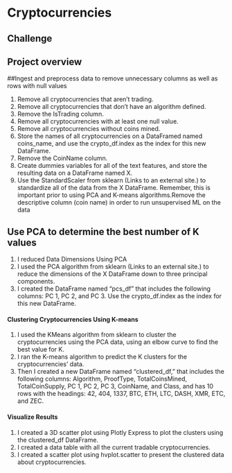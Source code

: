 # Cryptocurrencies

## Challenge

## Project overview
##Ingest and preprocess data to remove unnecessary columns as well as rows with null values
1) Remove all cryptocurrencies that aren’t trading.
2) Remove all cryptocurrencies that don’t have an algorithm defined.
3) Remove the IsTrading column.
4) Remove all cryptocurrencies with at least one null value.
5) Remove all cryptocurrencies without coins mined.
6) Store the names of all cryptocurrencies on a DataFramed named coins_name, and use the crypto_df.index as the index for this new DataFrame.
7) Remove the CoinName column.
8) Create dummies variables for all of the text features, and store the resulting data on a DataFrame named X.
9) Use the StandardScaler from sklearn (Links to an external site.) to standardize all of the data from the X DataFrame. Remember, this is important prior to using PCA and K-means algorithms.Remove the descriptive column (coin name) in order to run unsupervised ML on the data

## Use PCA to determine the best number of K values
1) I reduced Data Dimensions Using PCA
2) I used the PCA algorithm from sklearn (Links to an external site.) to reduce the dimensions of the X DataFrame down to three principal components.
3) I created the DataFrame named “pcs_df” that includes the following columns: PC 1, PC 2, and PC 3. Use the crypto_df.index as the index for this new DataFrame.

#### Clustering Cryptocurrencies Using K-means
1) I used the KMeans algorithm from sklearn to cluster the cryptocurrencies using the PCA data, using an elbow curve to find the best value for K.
2) I ran the K-means algorithm to predict the K clusters for the cryptocurrencies’ data. 
3) Then I created a new DataFrame named “clustered_df,” that includes the following columns: Algorithm, ProofType, TotalCoinsMined, TotalCoinSupply, PC 1, PC 2, PC 3, CoinName, and Class, and has 10 rows with the headings: 42, 404, 1337, BTC, ETH, LTC, DASH, XMR, ETC, and ZEC.

#### Visualize Results
1) I created a 3D scatter plot using Plotly Express to plot the clusters using the clustered_df DataFrame. 
2) I created a data table with all the current tradable cryptocurrencies. 
3) I created a scatter plot using hvplot.scatter to present the clustered data about cryptocurrencies.
